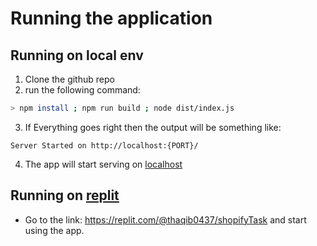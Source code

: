 # Running the application

## Running on local env
1. Clone the github repo
2. run the following command:
```bash
> npm install ; npm run build ; node dist/index.js
```
3. If Everything goes right then the output will be something like: 
```
Server Started on http://localhost:{PORT}/
```
4. The app will start serving on [localhost](http://localhost:3001/)

## Running on [replit](https://replit.com/@thaqib0437/shopifyTask)
* Go to the link: https://replit.com/@thaqib0437/shopifyTask and start using the app.